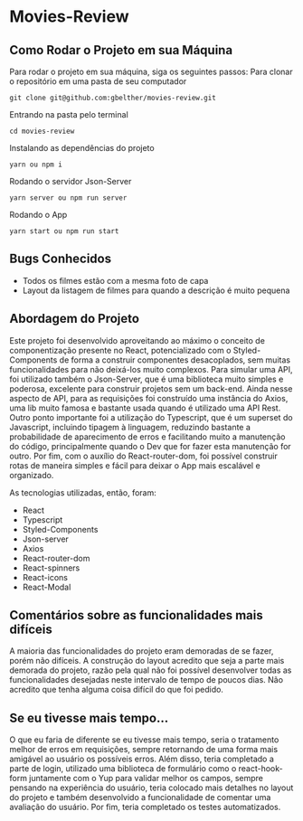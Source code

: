 # Movies-Review
## Como Rodar o Projeto em sua Máquina
Para rodar o projeto em sua máquina, siga os seguintes passos:
Para clonar o repositório em uma pasta de seu computador
```
git clone git@github.com:gbelther/movies-review.git
```
Entrando na pasta pelo terminal
```
cd movies-review
```
Instalando as dependências do projeto
```
yarn ou npm i
```
Rodando o servidor Json-Server
```
yarn server ou npm run server
```
Rodando o App
```
yarn start ou npm run start
```

## Bugs Conhecidos
- Todos os filmes estão com a mesma foto de capa
- Layout da listagem de filmes para quando a descrição é muito pequena

## Abordagem do Projeto
Este projeto foi desenvolvido aproveitando ao máximo o conceito de componentização presente no React, potencializado com o Styled-Components de forma a construir componentes desacoplados, sem muitas funcionalidades para não deixá-los muito complexos. Para simular uma API, foi utilizado também o Json-Server, que é uma biblioteca muito simples e poderosa, excelente para construir projetos sem um back-end. Ainda nesse aspecto de API, para as requisições foi construído uma instância do Axios, uma lib muito famosa e bastante usada quando é utilizado uma API Rest. Outro ponto importante foi a utilização do Typescript, que é um superset do Javascript, incluindo tipagem à linguagem, reduzindo bastante a probabilidade de aparecimento de erros e facilitando muito a manutenção do código, principalmente quando o Dev que for fazer esta manutenção for outro. Por fim, com o auxílio do React-router-dom, foi possível construir rotas de maneira simples e fácil para deixar o App mais escalável e organizado.

As tecnologias utilizadas, então, foram:
- React
- Typescript
- Styled-Components
- Json-server
- Axios
- React-router-dom
- React-spinners
- React-icons
- React-Modal

## Comentários sobre as funcionalidades mais difíceis
A maioria das funcionalidades do projeto eram demoradas de se fazer, porém não difíceis. A construção do layout acredito que seja a parte mais demorada do projeto, razão pela qual não foi possível desenvolver todas as funcionalidades desejadas neste intervalo de tempo de poucos dias. Não acredito que tenha alguma coisa difícil do que foi pedido.

## Se eu tivesse mais tempo...
O que eu faria de diferente se eu tivesse mais tempo, seria o tratamento melhor de erros em requisições, sempre retornando de uma forma mais amigável ao usuário os possíveis erros. Além disso, teria completado a parte de login, utilizado uma biblioteca de formulário como o react-hook-form juntamente com o Yup para validar melhor os campos, sempre pensando na experiência do usuário, teria colocado mais detalhes no layout do projeto e também desenvolvido a funcionalidade de comentar uma avaliação do usuário. Por fim, teria completado os testes automatizados.
